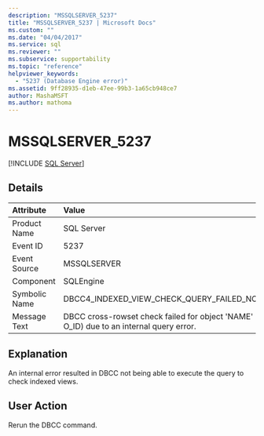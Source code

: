 ```yaml
---
description: "MSSQLSERVER_5237"
title: "MSSQLSERVER_5237 | Microsoft Docs"
ms.custom: ""
ms.date: "04/04/2017"
ms.service: sql
ms.reviewer: ""
ms.subservice: supportability
ms.topic: "reference"
helpviewer_keywords: 
  - "5237 (Database Engine error)"
ms.assetid: 9ff28935-d1eb-47ee-99b3-1a65cb948ce7
author: MashaMSFT
ms.author: mathoma
---
```

# MSSQLSERVER_5237
 [!INCLUDE [SQL Server](../../includes/applies-to-version/sqlserver.md)]
  
## Details  
  
| Attribute | Value |  
| :-------- | :---- |  
|Product Name|SQL Server|  
|Event ID|5237|  
|Event Source|MSSQLSERVER|  
|Component|SQLEngine|  
|Symbolic Name|DBCC4_INDEXED_VIEW_CHECK_QUERY_FAILED_NO_ERRORCODE|  
|Message Text|DBCC cross-rowset check failed for object 'NAME' (object ID O_ID) due to an internal query error.|  
  
## Explanation  
An internal error resulted in DBCC not being able to execute the query to check indexed views.  
  
## User Action  
Rerun the DBCC command.  
  
